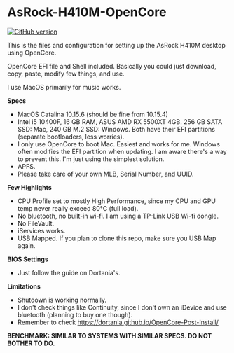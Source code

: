 # AsRock-H410M-OpenCore
[![GitHub version](https://img.shields.io/badge/OpenCore-0.6.6-brightgreen)](https://github.com/acidanthera/OpenCorePkg)

This is the files and configuration for setting up the AsRock H410M desktop using OpenCore.

OpenCore EFI file and Shell included. Basically you could just download, copy, paste, modify few things, and use.

I use MacOS primarily for music works. 

**Specs**
- MacOS Catalina 10.15.6 (should be fine from 10.15.4)
- Intel i5 10400F, 16 GB RAM, ASUS AMD RX 5500XT 4GB. 256 GB SATA SSD: Mac, 240 GB M.2 SSD: Windows. Both have their EFI partitions (separate bootloaders, less worries).
- I only use OpenCore to boot Mac. Easiest and works for me. Windows often modifies the EFI partition when updating. I am aware there's a way to prevent this. I'm just using the simplest solution.
- APFS.
- Please take care of your own MLB, Serial Number, and UUID.

**Few Highlights**
- CPU Profile set to mostly High Performance, since my CPU and GPU temp never really exceed 80℃ (full load).
- No bluetooth, no built-in wi-fi. I am using a TP-Link USB Wi-fi dongle.
- No FileVault.
- iServices works.
- USB Mapped. If you plan to clone this repo, make sure you USB Map again.

**BIOS Settings**
- Just follow the guide on Dortania's.

**Limitations**
- Shutdown is working normally.
- I don't check things like Continuity, since I don't own an iDevice and use bluetooth (planning to buy one though).
- Remember to check  https://dortania.github.io/OpenCore-Post-Install/

**BENCHMARK: SIMILAR TO SYSTEMS WITH SIMILAR SPECS. DO NOT BOTHER TO DO.**